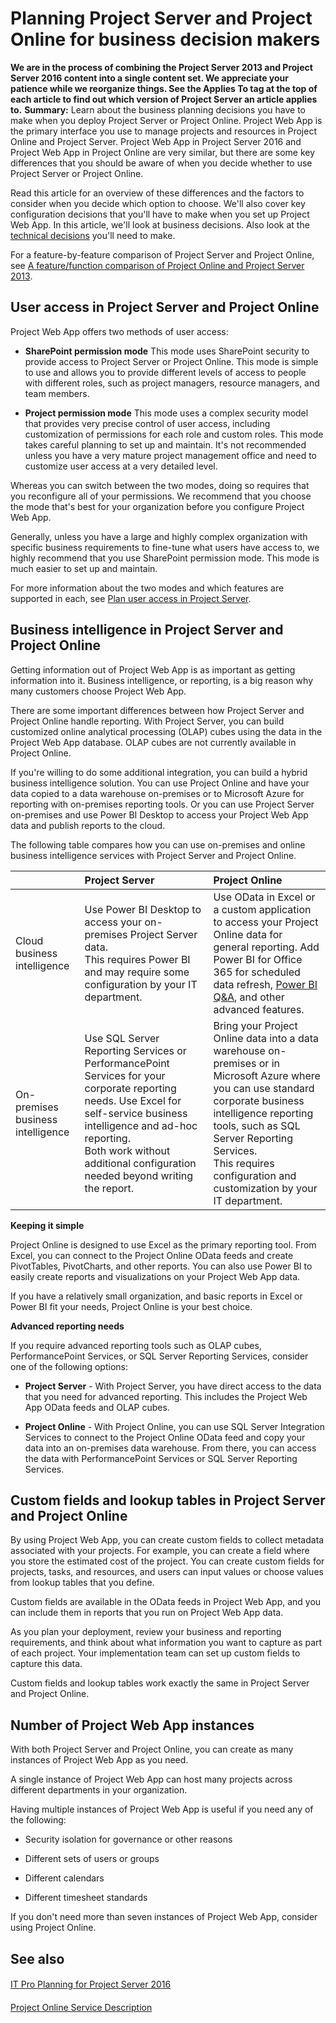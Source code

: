 
# Planning Project Server and Project Online for business decision makers
 **We are in the process of combining the Project Server 2013 and Project Server 2016 content into a single content set. We appreciate your patience while we reorganize things. See the Applies To tag at the top of each article to find out which version of Project Server an article applies to.** **Summary:** Learn about the business planning decisions you have to make when you deploy Project Server or Project Online.
Project Web App is the primary interface you use to manage projects and resources in Project Online and Project Server. Project Web App in Project Server 2016 and Project Web App in Project Online are very similar, but there are some key differences that you should be aware of when you decide whether to use Project Server or Project Online.
  
    
    

Read this article for an overview of these differences and the factors to consider when you decide which option to choose. We'll also cover key configuration decisions that you'll have to make when you set up Project Web App.
In this article, we'll look at business decisions. Also look at the  [technical decisions](8529f4fb-9c72-41ac-9bf8-6c8f02395e5e.md) you'll need to make.
  
    
    

For a feature-by-feature comparison of Project Server and Project Online, see  [A feature/function comparison of Project Online and Project Server 2013](http://technet.microsoft.com/library/f86ebfbb-0e55-420a-8718-66c27467eeb0.aspx).
## User access in Project Server and Project Online

Project Web App offers two methods of user access:
  
    
    

- **SharePoint permission mode** This mode uses SharePoint security to provide access to Project Server or Project Online. This mode is simple to use and allows you to provide different levels of access to people with different roles, such as project managers, resource managers, and team members.
    
  
- **Project permission mode** This mode uses a complex security model that provides very precise control of user access, including customization of permissions for each role and custom roles. This mode takes careful planning to set up and maintain. It's not recommended unless you have a very mature project management office and need to customize user access at a very detailed level.
    
  
Whereas you can switch between the two modes, doing so requires that you reconfigure all of your permissions. We recommend that you choose the mode that's best for your organization before you configure Project Web App.
  
    
    
Generally, unless you have a large and highly complex organization with specific business requirements to fine-tune what users have access to, we highly recommend that you use SharePoint permission mode. This mode is much easier to set up and maintain.
  
    
    
For more information about the two modes and which features are supported in each, see  [Plan user access in Project Server](5228e0a7-3d7b-4cd9-8fc8-756caedce06d.md).
  
    
    

## Business intelligence in Project Server and Project Online

Getting information out of Project Web App is as important as getting information into it. Business intelligence, or reporting, is a big reason why many customers choose Project Web App.
  
    
    
There are some important differences between how Project Server and Project Online handle reporting. With Project Server, you can build customized online analytical processing (OLAP) cubes using the data in the Project Web App database. OLAP cubes are not currently available in Project Online.
  
    
    
If you're willing to do some additional integration, you can build a hybrid business intelligence solution. You can use Project Online and have your data copied to a data warehouse on-premises or to Microsoft Azure for reporting with on-premises reporting tools. Or you can use Project Server on-premises and use Power BI Desktop to access your Project Web App data and publish reports to the cloud.
  
    
    
The following table compares how you can use on-premises and online business intelligence services with Project Server and Project Online.
  
    
    


||**Project Server**|**Project Online**|
|:-----|:-----|:-----|
|Cloud business intelligence  <br/> |Use Power BI Desktop to access your on-premises Project Server data.  <br/> This requires Power BI and may require some configuration by your IT department.  <br/> |Use OData in Excel or a custom application to access your Project Online data for general reporting. Add Power BI for Office 365 for scheduled data refresh,  [Power BI Q&amp;A](https://go.microsoft.com/fwlink/p/?LinkId=511996), and other advanced features.  <br/> |
|On-premises business intelligence  <br/> |Use SQL Server Reporting Services or PerformancePoint Services for your corporate reporting needs. Use Excel for self-service business intelligence and ad-hoc reporting.  <br/> Both work without additional configuration needed beyond writing the report.  <br/> |Bring your Project Online data into a data warehouse on-premises or in Microsoft Azure where you can use standard corporate business intelligence reporting tools, such as SQL Server Reporting Services.  <br/> This requires configuration and customization by your IT department.  <br/> |
   

  
    
    
 **Keeping it simple**
  
    
    
Project Online is designed to use Excel as the primary reporting tool. From Excel, you can connect to the Project Online OData feeds and create PivotTables, PivotCharts, and other reports. You can also use Power BI to easily create reports and visualizations on your Project Web App data.
  
    
    
If you have a relatively small organization, and basic reports in Excel or Power BI fit your needs, Project Online is your best choice.
  
    
    
 **Advanced reporting needs**
  
    
    
If you require advanced reporting tools such as OLAP cubes, PerformancePoint Services, or SQL Server Reporting Services, consider one of the following options:
  
    
    

- **Project Server** - With Project Server, you have direct access to the data that you need for advanced reporting. This includes the Project Web App OData feeds and OLAP cubes.
    
  
- **Project Online** - With Project Online, you can use SQL Server Integration Services to connect to the Project Online OData feed and copy your data into an on-premises data warehouse. From there, you can access the data with PerformancePoint Services or SQL Server Reporting Services.
    
  

## Custom fields and lookup tables in Project Server and Project Online

By using Project Web App, you can create custom fields to collect metadata associated with your projects. For example, you can create a field where you store the estimated cost of the project. You can create custom fields for projects, tasks, and resources, and users can input values or choose values from lookup tables that you define.
  
    
    
Custom fields are available in the OData feeds in Project Web App, and you can include them in reports that you run on Project Web App data.
  
    
    
As you plan your deployment, review your business and reporting requirements, and think about what information you want to capture as part of each project. Your implementation team can set up custom fields to capture this data.
  
    
    
Custom fields and lookup tables work exactly the same in Project Server and Project Online.
  
    
    

## Number of Project Web App instances

With both Project Server and Project Online, you can create as many instances of Project Web App as you need.
  
    
    
A single instance of Project Web App can host many projects across different departments in your organization.
  
    
    
Having multiple instances of Project Web App is useful if you need any of the following:
  
    
    

- Security isolation for governance or other reasons
    
  
- Different sets of users or groups
    
  
- Different calendars
    
  
- Different timesheet standards
    
  
If you don't need more than seven instances of Project Web App, consider using Project Online.
  
    
    

## See also


#### 


  
    
    
 [IT Pro Planning for Project Server 2016](1095e629-1afe-463b-9f63-ded4a435486f.md)
#### 


  
    
    
 [Project Online Service Description](https://go.microsoft.com/fwlink/p/?LinkId=321214)